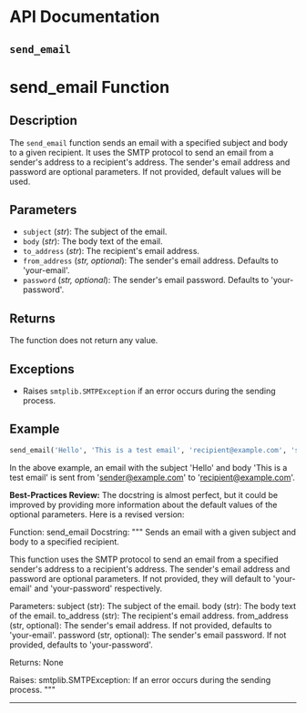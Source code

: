 # API Documentation

## `send_email`

# send_email Function

## Description

The `send_email` function sends an email with a specified subject and body to a given recipient. It uses the SMTP protocol to send an email from a sender's address to a recipient's address. The sender's email address and password are optional parameters. If not provided, default values will be used.

## Parameters

- `subject` (_str_): The subject of the email.
- `body` (_str_): The body text of the email.
- `to_address` (_str_): The recipient's email address.
- `from_address` (_str, optional_): The sender's email address. Defaults to 'your-email'.
- `password` (_str, optional_): The sender's email password. Defaults to 'your-password'.

## Returns

The function does not return any value.

## Exceptions

- Raises `smtplib.SMTPException` if an error occurs during the sending process.

## Example

```python
send_email('Hello', 'This is a test email', 'recipient@example.com', 'sender@example.com', 'password123')
```

In the above example, an email with the subject 'Hello' and body 'This is a test email' is sent from 'sender@example.com' to 'recipient@example.com'.

**Best-Practices Review:**
The docstring is almost perfect, but it could be improved by providing more information about the default values of the optional parameters. Here is a revised version:

Function: send_email
Docstring:
"""
Sends an email with a given subject and body to a specified recipient.

This function uses the SMTP protocol to send an email from a specified sender's address to a recipient's address. The sender's email address and password are optional parameters. If not provided, they will default to 'your-email' and 'your-password' respectively.

Parameters:
subject (str): The subject of the email.
body (str): The body text of the email.
to_address (str): The recipient's email address.
from_address (str, optional): The sender's email address. If not provided, defaults to 'your-email'.
password (str, optional): The sender's email password. If not provided, defaults to 'your-password'.

Returns:
None

Raises:
smtplib.SMTPException: If an error occurs during the sending process.
"""

---
